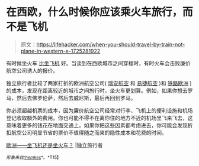# 在西欧，什么时候你应该乘火车旅行，而不是飞机

> 原文：<https://lifehacker.com/when-you-should-travel-by-train-not-plane-in-western-e-1725281922>

有时候坐火车 [比坐飞机](http://wayfarer.lifehacker.com/this-guide-shows-u-s-routes-where-trains-are-better-th-1646515181#_ga=1.31328127.156623539.1423234556) 好。当谈到在西欧城市之间穿梭时，有时火车会击败廉价航空公司诱人的报价。



独立旅行者比较了两家打折的欧洲航空公司( [瑞安航空](https://www.ryanair.com/) 和 [易捷航空](http://www.easyjet.com/en/) )和 [铁路欧洲](http://www.raileurope.com/index.html) )的成本，发现在距离较近的城市之间旅行时，坐火车更划算。例如，如果你想去罗马，然后去佛罗伦萨，然后去威尼斯，最后再回到罗马。

你必须超越机票的成本，因为廉价航空公司经常对行李、飞机上的便利设施和机场登记收取额外的费用。你也可能不得不在离你住的地方不近的机场里飞来飞去，这意味着更多的钱花在地面交通上。如果你把这些因素都考虑进去，你可能会发现折扣航空公司明显节省的票价不值得随之而来的隐性成本和花费的时间。

[欧洲——坐飞机还是坐火车？](http://www.independenttraveler.com/travel-tips/europe/europe-by-plane-or-by-train) |独立旅行者

<small>*形象来自*</small>[<small>*rhemkes*</small>](https://www.flickr.com/photos/rhemkes/20442169450/)<small>*。*T15】</small>